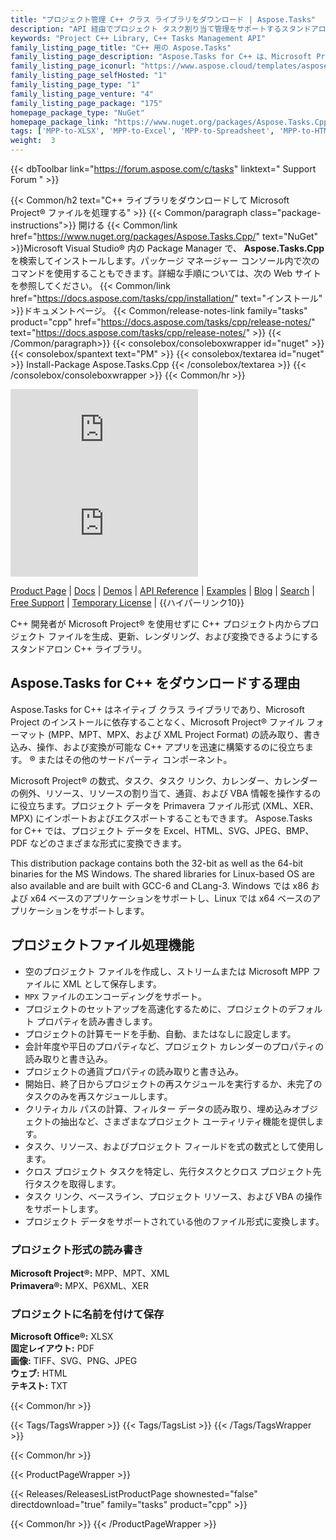 ```yaml
---
title: "プロジェクト管理 C++ クラス ライブラリをダウンロード | Aspose.Tasks"
description: "API 経由でプロジェクト タスク割り当て管理をサポートするスタンドアロン C++ ライブラリ DLL をダウンロードします。 Primavera® (XER、MPX) および MS Project® (MPP、MPT) 形式をサポートします。"
keywords: "Project C++ Library, C++ Tasks Management API"
family_listing_page_title: "C++ 用の Aspose.Tasks"
family_listing_page_description: "Aspose.Tasks for C++ は、Microsoft Project® を使用せずに、C++ アプリケーションが Microsoft Project® ドキュメントを読み込んで操作するだけでなく、MPP と XML の両方の形式で Microsoft Project® ドキュメントを書き込めるようにするプロジェクト管理 API を提供します。すべての Aspose ファイル フォーマット API と同様に、Aspose.Tasks for C++ はすべてのタイプの C++ アプリケーションで適切に機能します。"
family_listing_page_iconurl: "https://www.aspose.cloud/templates/aspose/App_Themes/V3/images/tasks/272x272/aspose_tasks-for-cpp.png"
family_listing_page_selfHosted: "1"
family_listing_page_type: "1"
family_listing_page_venture: "4"
family_listing_page_package: "175"
homepage_package_type: "NuGet"
homepage_package_link: "https://www.nuget.org/packages/Aspose.Tasks.Cpp/"
tags: ['MPP-to-XLSX', 'MPP-to-Excel', 'MPP-to-Spreadsheet', 'MPP-to-HTML', 'Project-to-HTML', 'Project-to-Excel', 'Project-to-XLSX', 'Project-to-CSV', 'Project-to-Text', 'Project-to-MPT', 'MPP-to-CSV', 'MPP-to-MPT', 'MPP-to-SVG', 'MPP-to-JPEG', 'MPP-to-TIF', 'Project-to-PDF', 'MPP-to-PDF', 'Project-to-Image', 'MPP-to-PNG']
weight:  3
---
```


{{< dbToolbar link="https://forum.aspose.com/c/tasks" linktext=" Support Forum " >}}

{{< Common/h2 text="C++ ライブラリをダウンロードして Microsoft Project® ファイルを処理する"  >}}
{{< Common/paragraph class="package-instructions">}}
開ける
{{< Common/link href="https://www.nuget.org/packages/Aspose.Tasks.Cpp/" text="NuGet"  >}}Microsoft Visual Studio® 内の Package Manager で、 <b>Aspose.Tasks.Cpp</b>を検索してインストールします。パッケージ マネージャー コンソール内で次のコマンドを使用することもできます。詳細な手順については、次の Web サイトを参照してください。
{{< Common/link href="https://docs.aspose.com/tasks/cpp/installation/" text="インストール"  >}}ドキュメントページ。
{{< Common/release-notes-link family="tasks" product="cpp" href="https://docs.aspose.com/tasks/cpp/release-notes/" text="https://docs.aspose.com/tasks/cpp/release-notes/"  >}}
{{< /Common/paragraph>}}
{{< consolebox/consoleboxwrapper id="nuget" >}}
       {{< consolebox/spantext text="PM" >}}
       {{< consolebox/textarea id="nuget" >}} Install-Package Aspose.Tasks.Cpp {{< /consolebox/textarea >}}
{{< /consolebox/consoleboxwrapper >}}
{{< Common/hr >}}

![Nuget](https://img.shields.io/nuget/v/Aspose.Tasks.Cpp) ![Nuget](https://img.shields.io/nuget/dt/Aspose.Tasks.Cpp?label=nuget%20downloads)

[Product Page](https://products.aspose.com/tasks/cpp/) | [Docs](https://docs.aspose.com/tasks/cpp/) | [Demos](https://products.aspose.app/tasks/family) | [API Reference](https://reference.aspose.com/tasks/cpp) | [Examples](https://github.com/aspose-tasks/Aspose.Tasks-for-C) | [Blog](https://blog.aspose.com/category/tasks/) | [Search](https://search.aspose.com/) | [Free Support](https://forum.aspose.com/c/tasks) | [Temporary License](https://purchase.aspose.com/temporary-license) | {{ハイパーリンク10}}

C++ 開発者が Microsoft Project® を使用せずに C++ プロジェクト内からプロジェクト ファイルを生成、更新、レンダリング、および変換できるようにするスタンドアロン C++ ライブラリ。

## Aspose.Tasks for C++ をダウンロードする理由

Aspose.Tasks for C++ はネイティブ クラス ライブラリであり、Microsoft Project のインストールに依存することなく、Microsoft Project® ファイル フォーマット (MPP、MPT、MPX、および XML Project Format) の読み取り、書き込み、操作、および変換が可能な C++ アプリを迅速に構築するのに役立ちます。 ® またはその他のサードパーティ コンポーネント。

Microsoft Project® の数式、タスク、タスク リンク、カレンダー、カレンダーの例外、リソース、リソースの割り当て、通貨、および VBA 情報を操作するのに役立ちます。プロジェクト データを Primavera ファイル形式 (XML、XER、MPX) にインポートおよびエクスポートすることもできます。 Aspose.Tasks for C++ では、プロジェクト データを Excel、HTML、SVG、JPEG、BMP、PDF などのさまざまな形式に変換できます。

This distribution package contains both the 32-bit as well as the 64-bit binaries for the MS Windows. The shared libraries for Linux-based OS are also available and are built with GCC-6 and CLang-3. Windows では x86 および x64 ベースのアプリケーションをサポートし、Linux では x64 ベースのアプリケーションをサポートします。

## プロジェクトファイル処理機能

- 空のプロジェクト ファイルを作成し、ストリームまたは Microsoft MPP ファイルに XML として保存します。
- `MPX` ファイルのエンコーディングをサポート。
- プロジェクトのセットアップを高速化するために、プロジェクトのデフォルト プロパティを読み書きします。
- プロジェクトの計算モードを手動、自動、またはなしに設定します。
- 会計年度や平日のプロパティなど、プロジェクト カレンダーのプロパティの読み取りと書き込み。
- プロジェクトの通貨プロパティの読み取りと書き込み。
- 開始日、終了日からプロジェクトの再スケジュールを実行するか、未完了のタスクのみを再スケジュールします。
- クリティカル パスの計算、フィルター データの読み取り、埋め込みオブジェクトの抽出など、さまざまなプロジェクト ユーティリティ機能を提供します。
- タスク、リソース、およびプロジェクト フィールドを式の数式として使用します。
- クロス プロジェクト タスクを特定し、先行タスクとクロス プロジェクト先行タスクを取得します。
- タスク リンク、ベースライン、プロジェクト リソース、および VBA の操作をサポートします。
- プロジェクト データをサポートされている他のファイル形式に変換します。

### プロジェクト形式の読み書き

**Microsoft Project®:** MPP、MPT、XML\
**Primavera®:** MPX、P6XML、XER

### プロジェクトに名前を付けて保存

**Microsoft Office®:** XLSX\
**固定レイアウト:** PDF\
**画像:** TIFF、SVG、PNG、JPEG\
**ウェブ:** HTML\
**テキスト:** TXT

{{< Common/hr >}}

{{< Tags/TagsWrapper >}}
 {{< Tags/TagsList >}}
{{< /Tags/TagsWrapper >}}

{{< Common/hr >}}

{{< ProductPageWrapper >}}
<!-- ReleasesListProductPage-->
   {{< Releases/ReleasesListProductPage shownested="false"  directdownload="true" family="tasks" product="cpp" >}}
<!-- /ReleasesListProductPage-->
{{< Common/hr >}}
{{< /ProductPageWrapper >}}

